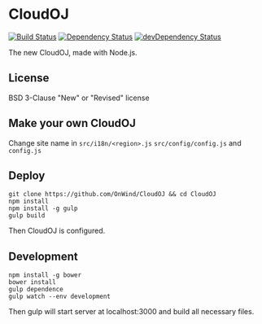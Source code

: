 # CloudOJ

[![Build Status](https://travis-ci.org/OnWind/CloudOJ.svg?branch=master)](https://travis-ci.org/OnWind/CloudOJ)
[![Dependency Status](https://david-dm.org/OnWind/CloudOJ.svg)](https://david-dm.org/OnWind/CloudOJ)
[![devDependency Status](https://david-dm.org/OnWind/CloudOJ/dev-status.svg)](https://david-dm.org/OnWind/CloudOJ#info=devDependencies)

The new CloudOJ, made with Node.js.

## License

BSD 3-Clause "New" or "Revised" license

## Make your own CloudOJ

Change site name in `src/i18n/<region>.js` `src/config/config.js`
and `config.js`

## Deploy

    git clone https://github.com/OnWind/CloudOJ && cd CloudOJ
    npm install
    npm install -g gulp
    gulp build

Then CloudOJ is configured.

## Development

    npm install -g bower
    bower install
    gulp dependence
    gulp watch --env development

Then gulp will start server at localhost:3000 and build all necessary files.
